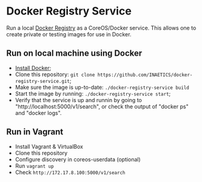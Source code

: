 Docker Registry Service
=======================

Run a local [Docker Registry](https://github.com/dotcloud/docker-registry) as a
CoreOS/Docker service. This allows one to create private or testing images for
use in Docker.

Run on local machine using Docker
---------------------------------
* [Install Docker](https://docs.docker.com/installation/);
* Clone this repository: `git clone https://github.com/INAETICS/docker-registry-service.git`;
* Make sure the image is up-to-date: `./docker-registry-service build`
* Start the image by running: `./docker-registry-service start`;
* Verify that the service is up and runnin by going to "http://localhost:5000/v1/search", or check the output of "docker ps" and "docker logs".


Run in Vagrant
--------------
* Install Vagrant & VirtualBox
* Clone this repository
* Configure discovery in coreos-userdata (optional)
* Run `vagrant up`
* Check `http://172.17.8.100:5000/v1/search`

